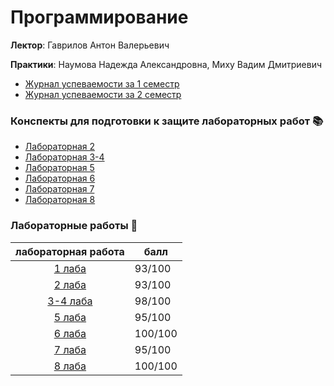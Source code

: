# Программирование
**Лектор**: Гаврилов Антон Валерьевич

**Практики**: Наумова Надежда Александровна, Миху Вадим Дмитриевич

- [Журнал успеваемости за 1 семестр](https://docs.google.com/spreadsheets/d/1utbh7iqf0Z0Xmw4r6xuzh9GEXsv1rRIXxC5R7ilMF7E/edit?gid=332225672#gid=332225672)
- [Журнал успеваемости за 2 семестр](https://docs.google.com/spreadsheets/d/1HgFu1OrVw7-bE9OyYJPwlQxwq_7MQSpc2FGBQb9bmto/edit?gid=1631456971#gid=1631456971)

### Конспекты для подготовки к защите лабораторных работ 📚
- [Лабораторная 2](https://docs.google.com/document/d/1RI84w0-sJupsnCos-3JAIhstQaexLQ4sfyx4jcuYc2E/edit?tab=t.0)
- [Лабораторная 3-4](https://docs.google.com/document/d/1qAMMtMskejLZ1ndPD8uiXeCzmqg5-pV0CnWHzIS2_Ws/edit?tab=t.0#heading=h.g6mvqs1l0gj5)
- [Лабораторная 5](https://docs.google.com/document/d/1shCS-Uhn3i6AurfXa41I_Gs3AM0AcAmwKqEmJqdofrw/edit?tab=t.0)
- [Лабораторная 6](https://github.com/LunarSonic/ITMO/blob/main/1-2%20Programming/notes/%D0%BB%D0%B0%D0%B1%D0%B0%206%20-%20%D0%BA%D0%BB%D0%B8%D0%B5%D0%BD%D1%82%20%D0%B8%20%D1%81%D0%B5%D1%80%D0%B2%D0%B5%D1%80.pdf)
- [Лабораторная 7](https://github.com/LunarSonic/ITMO/blob/main/1-2%20Programming/notes/%D0%BB%D0%B0%D0%B1%D0%B0%207%20-%20%D0%BC%D0%BD%D0%BE%D0%B3%D0%BE%D0%BF%D0%BE%D1%82%D0%BE%D1%87%D0%BD%D0%BE%D1%81%D1%82%D1%8C%20%D0%B8%20%D0%B1%D0%B4.pdf)
- [Лабораторная 8](https://github.com/LunarSonic/ITMO/blob/main/1-2%20Programming/notes/%D0%BB%D0%B0%D0%B1%D0%B0%208%20-%20gui.pdf)

### Лабораторные работы 📁
|                                лабораторная работа                                | балл    |
|:---------------------------------------------------------------------------------:|---------|
|   [1 лаба](https://github.com/LunarSonic/ITMO/tree/main/1-2%20Programming/lab1)   | 93/100  |
|   [2 лаба](https://github.com/LunarSonic/ITMO/tree/main/1-2%20Programming/lab2)   | 93/100  |
| [3-4 лаба](https://github.com/LunarSonic/ITMO/tree/main/1-2%20Programming/lab3-4) | 98/100  |
|             [5 лаба](https://github.com/LunarSonic/programming_lab5)              | 95/100  |
|             [6 лаба](https://github.com/LunarSonic/programming_lab6)              | 100/100 |
|             [7 лаба](https://github.com/LunarSonic/programming_lab7)              | 95/100  |
|             [8 лаба](https://github.com/LunarSonic/programming_lab8)              | 100/100 |